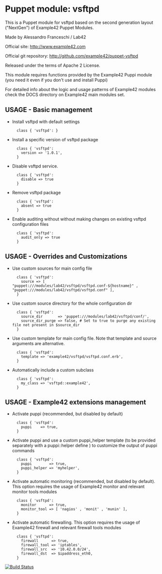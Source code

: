 # Puppet module: vsftpd

This is a Puppet module for vsftpd based on the second generation layout ("NextGen") of Example42 Puppet Modules.

Made by Alessandro Franceschi / Lab42

Official site: http://www.example42.com

Official git repository: http://github.com/example42/puppet-vsftpd

Released under the terms of Apache 2 License.

This module requires functions provided by the Example42 Puppi module (you need it even if you don't use and install Puppi)

For detailed info about the logic and usage patterns of Example42 modules check the DOCS directory on Example42 main modules set.

## USAGE - Basic management

* Install vsftpd with default settings

        class { 'vsftpd': }

* Install a specific version of vsftpd package

        class { 'vsftpd':
          version => '1.0.1',
        }

* Disable vsftpd service.

        class { 'vsftpd':
          disable => true
        }

* Remove vsftpd package

        class { 'vsftpd':
          absent => true
        }

* Enable auditing without without making changes on existing vsftpd configuration files

        class { 'vsftpd':
          audit_only => true
        }


## USAGE - Overrides and Customizations
* Use custom sources for main config file 

        class { 'vsftpd':
          source => [ "puppet:///modules/lab42/vsftpd/vsftpd.conf-${hostname}" , "puppet:///modules/lab42/vsftpd/vsftpd.conf" ], 
        }


* Use custom source directory for the whole configuration dir

        class { 'vsftpd':
          source_dir       => 'puppet:///modules/lab42/vsftpd/conf/',
          source_dir_purge => false, # Set to true to purge any existing file not present in $source_dir
        }

* Use custom template for main config file. Note that template and source arguments are alternative. 

        class { 'vsftpd':
          template => 'example42/vsftpd/vsftpd.conf.erb',
        }

* Automatically include a custom subclass

        class { 'vsftpd':
          my_class => 'vsftpd::example42',
        }


## USAGE - Example42 extensions management 
* Activate puppi (recommended, but disabled by default)

        class { 'vsftpd':
          puppi    => true,
        }

* Activate puppi and use a custom puppi_helper template (to be provided separately with a puppi::helper define ) to customize the output of puppi commands 

        class { 'vsftpd':
          puppi        => true,
          puppi_helper => 'myhelper', 
        }

* Activate automatic monitoring (recommended, but disabled by default). This option requires the usage of Example42 monitor and relevant monitor tools modules

        class { 'vsftpd':
          monitor      => true,
          monitor_tool => [ 'nagios' , 'monit' , 'munin' ],
        }

* Activate automatic firewalling. This option requires the usage of Example42 firewall and relevant firewall tools modules

        class { 'vsftpd':       
          firewall      => true,
          firewall_tool => 'iptables',
          firewall_src  => '10.42.0.0/24',
          firewall_dst  => $ipaddress_eth0,
        }


[![Build Status](https://travis-ci.org/example42/puppet-vsftpd.png?branch=master)](https://travis-ci.org/example42/puppet-vsftpd)

